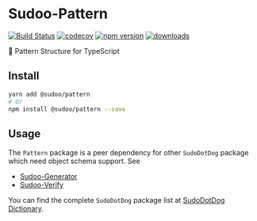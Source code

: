 # Sudoo-Pattern

[![Build Status](https://travis-ci.com/SudoDotDog/Sudoo-Pattern.svg?branch=master)](https://travis-ci.com/SudoDotDog/Sudoo-Pattern)
[![codecov](https://codecov.io/gh/SudoDotDog/Sudoo-Pattern/branch/master/graph/badge.svg)](https://codecov.io/gh/SudoDotDog/Sudoo-Pattern)
[![npm version](https://badge.fury.io/js/%40sudoo%2Fpattern.svg)](https://badge.fury.io/js/%40sudoo%2Fpattern)
[![downloads](https://img.shields.io/npm/dm/@sudoo/pattern.svg)](https://www.npmjs.com/package/@sudoo/pattern)

:cactus: Pattern Structure for TypeScript

## Install

```sh
yarn add @sudoo/pattern
# Or
npm install @sudoo/pattern --save
```

## Usage

The `Pattern` package is a peer dependency for other `SudoDotDog` package which need object schema support. See

-   [Sudoo-Generator](//github.com/SudoDotDog/Sudoo-Generator)
-   [Sudoo-Verify](//github.com/SudoDotDog/Sudoo-Verify)

You can find the complete `SudoDotDog` package list at [SudoDotDog Dictionary](//sudo.dog/dictionary).
